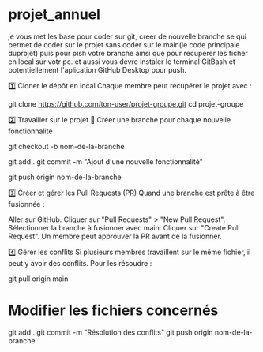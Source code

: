 # projet_annuel

je vous met les base pour coder sur git, creer de nouvelle branche se qui permet de coder sur le projet sans coder sur le main(le code principale duprojet) puis pour pish votre branche ainsi que pour recuperer les ficher en local sur votr pc.
et aussi vous devre instaler le terminal GitBash et potentiellement l'aplication GitHub Desktop pour push.


1️⃣ Cloner le dépôt en local
Chaque membre peut récupérer le projet avec :

git clone https://github.com/ton-user/projet-groupe.git
cd projet-groupe


2️⃣ Travailler sur le projet
🔹 Créer une branche pour chaque nouvelle fonctionnalité

git checkout -b nom-de-la-branche

git add .
git commit -m "Ajout d'une nouvelle fonctionnalité"

git push origin nom-de-la-branche


3️⃣ Créer et gérer les Pull Requests (PR)
Quand une branche est prête à être fusionnée :

Aller sur GitHub.
Cliquer sur "Pull Requests" > "New Pull Request".
Sélectionner la branche à fusionner avec main.
Cliquer sur "Create Pull Request".
Un membre peut approuver la PR avant de la fusionner.

4️⃣ Gérer les conflits
Si plusieurs membres travaillent sur le même fichier, il peut y avoir des conflits. Pour les résoudre :

git pull origin main
# Modifier les fichiers concernés
git add .
git commit -m "Résolution des conflits"
git push origin nom-de-la-branche



